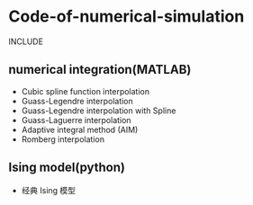 # Code-of-numerical-simulation

INCLUDE

## numerical integration(MATLAB)

- Cubic spline function interpolation
- Guass-Legendre interpolation
- Guass-Legendre interpolation with Spline
- Guass-Laguerre interpolation
- Adaptive integral method (AIM)
- Romberg interpolation

## Ising model(python)

- 经典 Ising 模型